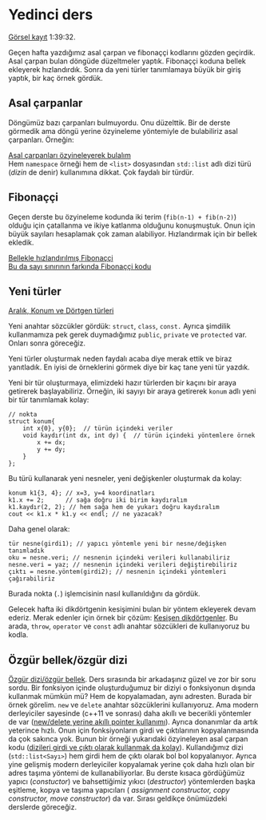 Yedinci ders
====

[Görsel kayıt](https://drive.google.com/file/d/1n6_-fDBSnLnbIM4GPM2d7P7gvJbVevqj) 1:39:32. 

Geçen hafta yazdığımız asal çarpan ve fibonaççi kodlarını gözden geçirdik. 
Asal çarpan bulan döngüde düzeltmeler yaptık. Fibonaççi koduna bellek ekleyerek hızlandırdık.
Sonra da yeni türler tanımlamaya büyük bir giriş yaptık, bir kaç örnek gördük.

Asal çarpanlar
---- 

Döngümüz bazı çarpanları bulmuyordu. Onu düzelttik. Bir de derste görmedik ama 
döngü yerine özyineleme yöntemiyle de bulabiliriz asal çarpanları. Örneğin:  

[Asal çarpanları özyineleyerek bulalım](https://www.onlinegdb.com/fIuuPTf33)  
Hem `namespace` örneği hem de `<list>` dosyasından `std::list` adlı dizi türü (*dizin* de denir) kullanımına dikkat. Çok faydalı bir türdür.

Fibonaççi
----

Geçen derste bu özyineleme kodunda iki terim (`fib(n-1) + fib(n-2)`) olduğu için 
çatallanma ve ikiye katlanma olduğunu konuşmuştuk. Onun için büyük sayıları hesaplamak 
çok zaman alabiliyor. Hızlandırmak için bir bellek ekledik.

[Bellekle hızlandırılmış Fibonaççi](https://onlinegdb.com/XpOcEU6jD)   
[Bu da sayı sınırının farkında Fibonaççi kodu](https://www.onlinegdb.com/9zcoMg7HN)  

Yeni türler
----

[Aralık, Konum ve Dörtgen türleri](https://onlinegdb.com/3fk-Akokh)

Yeni anahtar sözcükler gördük: `struct`, `class`, `const.` Ayrıca şimdilik kullanmamıza
pek gerek duymadığımız `public`, `private` ve `protected` var. Onları sonra göreceğiz.   

Yeni türler oluşturmak neden faydalı acaba diye merak ettik ve biraz yanıtladık. 
En iyisi de örneklerini görmek diye bir kaç tane yeni tür yazdık. 

Yeni bir tür oluşturmaya, elimizdeki hazır türlerden bir kaçını bir araya getirerek başlayabiliriz. 
Örneğin, iki sayıyı bir araya getirerek `konum` adlı yeni bir tür tanımlamak kolay:

```
// nokta
struct konum{
    int x{0}, y{0};  // türün içindeki veriler
    void kaydır(int dx, int dy) {  // türün içindeki yöntemlere örnek
        x += dx;
        y += dy;
    }
};
```

Bu türü kullanarak yeni nesneler, yeni değişkenler oluşturmak da kolay: 

```
konum k1{3, 4}; // x=3, y=4 koordinatları
k1.x += 2;      // sağa doğru iki birim kaydıralım
k1.kaydır(2, 2); // hem sağa hem de yukarı doğru kaydıralım
cout << k1.x * k1.y << endl; // ne yazacak?
```

Daha genel olarak:
```
tür nesne(girdi1); // yapıcı yöntemle yeni bir nesne/değişken tanımladık
oku = nesne.veri; // nesnenin içindeki verileri kullanabiliriz
nesne.veri = yaz; // nesnenin içindeki verileri değiştirebiliriz
çıktı = nesne.yöntem(girdi2); // nesnenin içindeki yöntemleri çağırabiliriz
```

Burada nokta (`.`) işlemcisinin nasıl kullanıldığını da gördük. 

Gelecek hafta iki dikdörtgenin kesişimini bulan bir yöntem ekleyerek devam ederiz. Merak edenler için örnek bir çözüm: 
[Kesişen dikdörtgenler](https://www.onlinegdb.com/edit/aUcE6ZaZy). Bu arada, 
`throw`, `operator` ve `const` adlı anahtar sözcükleri de kullanıyoruz bu kodla.

Özgür bellek/özgür dizi
----

[Özgür dizi/özgür bellek](https://www.onlinegdb.com/K0bjhI0l_). Ders sırasında bir arkadaşınız güzel ve zor bir soru sordu. Bir fonksiyon içinde oluşturduğumuz bir diziyi o fonksiyonun dışında kullanmak mümkün mü? Hem de kopyalamadan, aynı adresten. Burada bir örnek görelim. `new` ve `delete` anahtar sözcüklerini kullanıyoruz. Ama modern derleyiciler sayesinde (c++11 ve sonrası) daha akıllı ve becerikli yöntemler de var ([new/delete yerine akıllı pointer kullanımı](https://stackoverflow.com/questions/22146094/why-should-i-use-a-pointer-rather-than-the-object-itself/22146244#22146244)). Ayrıca donanımlar da artık yeterince hızlı. Onun için fonksiyonların girdi ve çıktılarının kopyalanmasında da çok sakınca yok. Bunun bir örneği yukarıdaki özyineleyen asal çarpan kodu ([dizileri girdi ve çıktı olarak kullanmak da kolay](https://www.onlinegdb.com/iim7dEsNE)). Kullandığımız dizi (`std::list<Sayı>`) hem girdi hem de çıktı olarak bol bol kopyalanıyor. Ayrıca yine gelişmiş modern derleyiciler kopyalamak yerine çok daha hızlı olan bir adres taşıma yöntemi de kullanabiliyorlar. Bu derste kısaca gördüğümüz yapıcı (*constuctor*) ve bahsettiğimiz yıkıcı (*destructor*) yöntemlerden başka eşitleme, kopya ve taşıma yapıcıları ( *assignment constructor, copy constructor, move constructor*) da var. Sırası geldikçe önümüzdeki derslerde göreceğiz.



